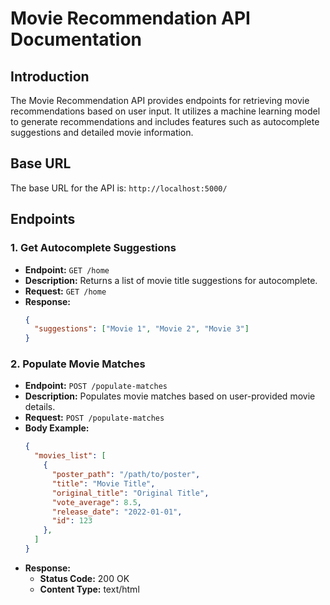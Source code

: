 # Movie Recommendation API Documentation

## Introduction

The Movie Recommendation API provides endpoints for retrieving movie recommendations based on user input. It utilizes a machine learning model to generate recommendations and includes features such as autocomplete suggestions and detailed movie information.

## Base URL

The base URL for the API is: `http://localhost:5000/`

## Endpoints

### 1. Get Autocomplete Suggestions

- **Endpoint:** `GET /home`
- **Description:** Returns a list of movie title suggestions for autocomplete.
- **Request:** `GET /home`
- **Response:**
  ```json
  {
    "suggestions": ["Movie 1", "Movie 2", "Movie 3"]
  }

### 2. Populate Movie Matches

- **Endpoint:** `POST /populate-matches`
- **Description:** Populates movie matches based on user-provided movie details.
- **Request:** `POST /populate-matches`
- **Body Example:**
  ```json
  {
    "movies_list": [
      {
        "poster_path": "/path/to/poster",
        "title": "Movie Title",
        "original_title": "Original Title",
        "vote_average": 8.5,
        "release_date": "2022-01-01",
        "id": 123
      },
    ]
  }
- **Response:**
  - **Status Code:** 200 OK
  - **Content Type:** text/html
